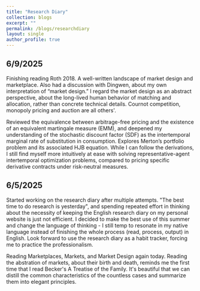 ```yaml
---
title: "Research Diary"
collection: blogs
excerpt: ""
permalink: /blogs/researchdiary
layout: single
author_profile: true
---
```



## 6/9/2025
Finishing reading Roth 2018. A well-written landscape of market design and marketplace. Also had a discussion with Dingwen, about my own interpretation of “market design.”  I regard the market design as an abstract perspective, about the long-lived human behavior of matching and allocation, rather than concrete technical details. Cournot competition, monopoly pricing and auction are all others'.

Reviewed the equivalence between arbitrage-free pricing and the existence of an equivalent martingale measure (EMM), and deepened my understanding of the stochastic discount factor (SDF) as the intertemporal marginal rate of substitution in consumption. Explores Merton’s portfolio problem and its associated HJB equation. While I can follow the derivations, I still find myself more intuitively at ease with solving representative-agent intertemporal optimization problems, compared to pricing specific derivative contracts under risk-neutral measures. 

## 6/5/2025

Started working on the research diary after multiple attempts. "The best time to do research is yesterday", and spending repeated effort in thinking about the necessity of keeping the English research diary on my personal website is just not efficient. I decided to make the best use of this summer and change the language of thinking - I still temp to resonate in my native language instead of finishing the whole process (read, process, output) in English. Look forward to use the research diary as a habit tracker, forcing me to practice the professionalism.

Reading Marketplaces, Markets, and Market Design again today. Reading the abstration of markets, about their birth and death, reminds me the first time that I read Becker's A Treatise of the Family. It's beautiful that we can distill the common characteristics of the countless cases and summarize them into elegant principles.



